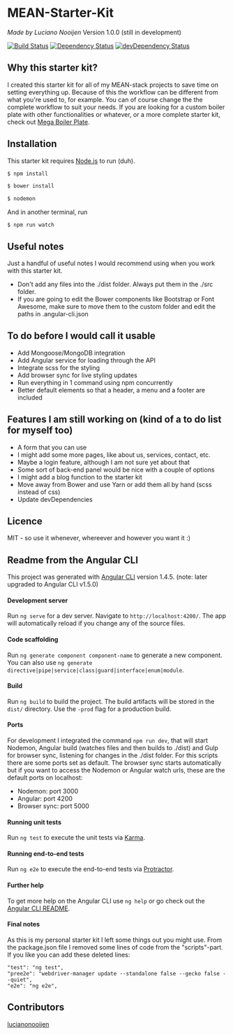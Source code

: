 # MEAN-Starter-Kit
_Made by Luciano Nooijen_
Version 1.0.0 (still in development)

[![Build Status](https://travis-ci.org/AllStarterKits/MEAN-Starter-Kit.svg?branch=master)](https://travis-ci.org/AllStarterKits/MEAN-Starter-Kit) 
[![Dependency Status](https://david-dm.org/AllStarterKits/MEAN-Starter-Kit.svg)](https://david-dm.org/AllStarterKits/MEAN-Starter-Kit)
[![devDependency Status](
https://david-dm.org/AllStarterKits/MEAN-Starter-Kit/dev-status.svg)](https://david-dm.org/AllStarterKits/MEAN-Starter-Kit#info=devDependencies)

## Why this starter kit?
I created this starter kit for all of my MEAN-stack projects to save time on setting everything up. Because of this the workflow can be different from what you're used to, for example. You can of course change the the complete workflow to suit your needs. If you are looking for a custom boiler plate with other functionalities or whatever, or a more complete starter kit, check out [Mega Boiler Plate](http://megaboilerplate.com/).

## Installation
This starter kit requires [Node.js](https://nodejs.org/) to run (duh).
```sh
$ npm install
```
```sh
$ bower install
```
```sh
$ nodemon
```
And in another terminal, run
```
$ npm run watch
```


## Useful notes
Just a handful of useful notes I would recommend using when you work with this starter kit.
* Don't add any files into the ./dist folder. Always put them in the ./src folder.
* If you are going to edit the Bower components like Bootstrap or Font Awesome, make sure to move them to the custom folder and edit the paths in .angular-cli.json


## To do before I would call it usable
* Add Mongoose/MongoDB integration
* Add Angular service for loading through the API
* Integrate scss for the styling
* Add browser sync for live styling updates
* Run everything in 1 command using npm concurrently
* Better default elements so that a header, a menu and a footer are included

## Features I am still working on (kind of a to do list for myself too)
* A form that you can use
* I might add some more pages, like about us, services, contact, etc.
* Maybe a login feature, although I am not sure yet about that
* Some sort of back-end panel would be nice with a couple of options
* I might add a blog function to the starter kit
* Move away from Bower and use Yarn or add them all by hand (scss instead of css)
* Update devDependencies

## Licence
MIT - so use it whenever, whereever and however you want it :)



## Readme from the Angular CLI
This project was generated with [Angular CLI](https://github.com/angular/angular-cli) version 1.4.5. (note: later upgraded to Angular CLI v1.5.0)

#### Development server
Run `ng serve` for a dev server. Navigate to `http://localhost:4200/`. The app will automatically reload if you change any of the source files.

#### Code scaffolding
Run `ng generate component component-name` to generate a new component. You can also use `ng generate directive|pipe|service|class|guard|interface|enum|module`.

#### Build
Run `ng build` to build the project. The build artifacts will be stored in the `dist/` directory. Use the `-prod` flag for a production build.

#### Ports
For development I integrated the command `npm run dev`, that will start Nodemon, Angular build (watches files and then builds to ./dist) and Gulp for browser sync, listening for changes in the ./dist folder. For this scripts there are some ports set as default. The browser sync starts automatically but if you want to access the Nodemon or Angular watch urls, these are the default ports on localhost:
* Nodemon: port 3000
* Angular: port 4200
* Browser sync: port 5000

#### Running unit tests
Run `ng test` to execute the unit tests via [Karma](https://karma-runner.github.io).

#### Running end-to-end tests
Run `ng e2e` to execute the end-to-end tests via [Protractor](http://www.protractortest.org/).

#### Further help
To get more help on the Angular CLI use `ng help` or go check out the [Angular CLI README](https://github.com/angular/angular-cli/blob/master/README.md).

#### Final notes
As this is my personal starter kit I left some things out you might use. From the package.json file I removed some lines of code from the "scripts"-part. If you like you can add these deleted lines:
```
"test": "ng test",
"pree2e": "webdriver-manager update --standalone false --gecko false --quiet",
"e2e": "ng e2e",
```

## Contributors
[lucianonooijen](https://github.com/lucianonooijen/)

